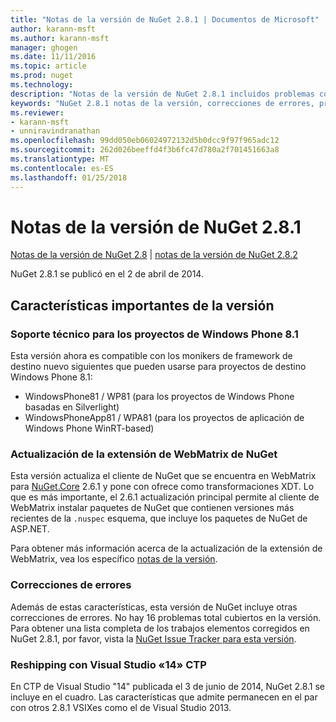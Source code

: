 ```yaml
---
title: "Notas de la versión de NuGet 2.8.1 | Documentos de Microsoft"
author: karann-msft
ms.author: karann-msft
manager: ghogen
ms.date: 11/11/2016
ms.topic: article
ms.prod: nuget
ms.technology: 
description: "Notas de la versión de NuGet 2.8.1 incluidos problemas conocidos, correcciones de errores, las funciones agregadas y dcr."
keywords: "NuGet 2.8.1 notas de la versión, correcciones de errores, problemas, conocidos agregan características, DCR"
ms.reviewer:
- karann-msft
- unniravindranathan
ms.openlocfilehash: 99dd050eb06024972132d5b0dcc9f97f965adc12
ms.sourcegitcommit: 262d026beeffd4f3b6fc47d780a2f701451663a8
ms.translationtype: MT
ms.contentlocale: es-ES
ms.lasthandoff: 01/25/2018
---
```

# <a name="nuget-281-release-notes"></a>Notas de la versión de NuGet 2.8.1

[Notas de la versión de NuGet 2.8](../release-notes/nuget-2.8.md) | [notas de la versión de NuGet 2.8.2](../release-notes/nuget-2.8.2.md)

NuGet 2.8.1 se publicó en el 2 de abril de 2014.

## <a name="notable-features-in-the-release"></a>Características importantes de la versión

### <a name="support-for-windows-phone-81-projects"></a>Soporte técnico para los proyectos de Windows Phone 8.1
Esta versión ahora es compatible con los monikers de framework de destino nuevo siguientes que pueden usarse para proyectos de destino Windows Phone 8.1:

* WindowsPhone81 / WP81 (para los proyectos de Windows Phone basadas en Silverlight)
* WindowsPhoneApp81 / WPA81 (para los proyectos de aplicación de Windows Phone WinRT-based)

### <a name="update-of-the-nuget-webmatrix-extension"></a>Actualización de la extensión de WebMatrix de NuGet
Esta versión actualiza el cliente de NuGet que se encuentra en WebMatrix para [NuGet.Core](https://www.nuget.org/packages/Nuget.Core/2.6.1) 2.6.1 y pone con ofrece como transformaciones XDT. Lo que es más importante, el 2.6.1 actualización principal permite al cliente de WebMatrix instalar paquetes de NuGet que contienen versiones más recientes de la `.nuspec` esquema, que incluye los paquetes de NuGet de ASP.NET.

Para obtener más información acerca de la actualización de la extensión de WebMatrix, vea los específico [notas de la versión](../release-notes/nuget-2.6.1-for-WebMatrix.md).

### <a name="bug-fixes"></a>Correcciones de errores
Además de estas características, esta versión de NuGet incluye otras correcciones de errores. No hay 16 problemas total cubiertos en la versión. Para obtener una lista completa de los trabajos elementos corregidos en NuGet 2.8.1, por favor, vista la [NuGet Issue Tracker para esta versión](https://nuget.codeplex.com/workitem/list/advanced?keyword=&status=All&type=All&priority=All&release=NuGet%202.8.1&assignedTo=All&component=All&sortField=LastUpdatedDate&sortDirection=Descending&page=0&reasonClosed=All).

### <a name="reshipping-with-visual-studio-14-ctp"></a>Reshipping con Visual Studio «14» CTP
En CTP de Visual Studio "14" publicada el 3 de junio de 2014, NuGet 2.8.1 se incluye en el cuadro. Las características que admite permanecen en el par con otros 2.8.1 VSIXes como el de Visual Studio 2013.
